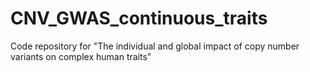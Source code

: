 # CNV_GWAS_continuous_traits
Code repository for "The individual and global impact of copy number variants on complex human traits"
